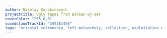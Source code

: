 ```yaml
---
author: Nikolay Karabinovych
projectTitle: Ugly tapes from Balkan Dj-set
coverColor: "255,0,0"
soundcloudTrackId: "349281466"
tags: "oriental retromania, left melancholy, collection, exploitation of hidden motivation, joy acceleration, political dancefloor, rhythm, repetition"
---
```

